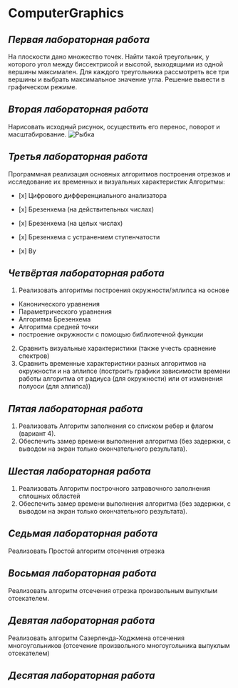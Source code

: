 # ComputerGraphics

## *Первая лабораторная работа*
На плоскости дано множество точек. Найти такой треугольник, у которого угол между биссектрисой и высотой, выходящими из одной вершины максимален.
Для каждого треугольника рассмотреть все три вершины и выбрать максимальное значение угла.
Решение вывести в графическом режиме.


## *Вторая лабораторная работа*
Нарисовать исходный рисунок, осуществить его перенос, поворот и масштабирование.
![Рыбка](https://user-images.githubusercontent.com/54107546/85201369-735f7480-b307-11ea-85f2-b97f5d11644e.jpg)


## *Третья лабораторная работа*
Программная реализация основных алгоритмов построения отрезков и исследование их временных и визуальных характеристик
Алгоритмы: 
<ul><li>[x] Цифрового дифференциального анализатора</li></ul>
<ul><li>[x] Брезенхема (на действительных числах)</li></ul>
<ul><li>[x] Брезенхема (на целых числах)</li></ul>
<ul><li>[x] Брезенхема с устранением ступенчатости</li></ul>
<ul><li>[x] Ву</li></ul>
  

## *Четвёртая лабораторная работа*
1.	Реализовать алгоритмы построения окружности/эллипса на основе 
- Канонического уравнения
- Параметрического уравнения
- Алгоритма Брезенхема 
- Алгоритма средней точки 
- построение окружности с помощью библиотечной функции 
2.	Сравнить визуальные характеристики (также учесть сравнение спектров)
3.	Сравнить временные характеристики разных алгоритмов на окружности и на эллипсе (построить графики зависимости времени работы алгоритма от радиуса (для окружности) или от изменения полуоси (для эллипса))


## *Пятая лабораторная работа*
1.	Реализовать Алгоритм заполнения со списком ребер  и флагом  (вариант 4).
1.	Обеспечить замер времени выполнения алгоритма (без задержки, с выводом на экран только окончательного результата).


## *Шестая лабораторная работа*
1.	Реализовать Алгоритм построчного затравочного заполнения сплошных областей
1.	Обеспечить замер времени выполнения алгоритма (без задержки, с выводом на экран только окончательного результата).


## *Седьмая лабораторная работа*
Реализовать Простой алгоритм отсечения отрезка


## *Восьмая лабораторная работа*
Реализовать алгоритм отсечения отрезка произвольным выпуклым отсекателем.


## *Девятая лабораторная работа*
Реализовать алгоритм Сазерленда-Ходжмена отсечения многоугольников (отсечение произвольного многоугольника выпуклым отсекателем)


## *Десятая лабораторная работа*
